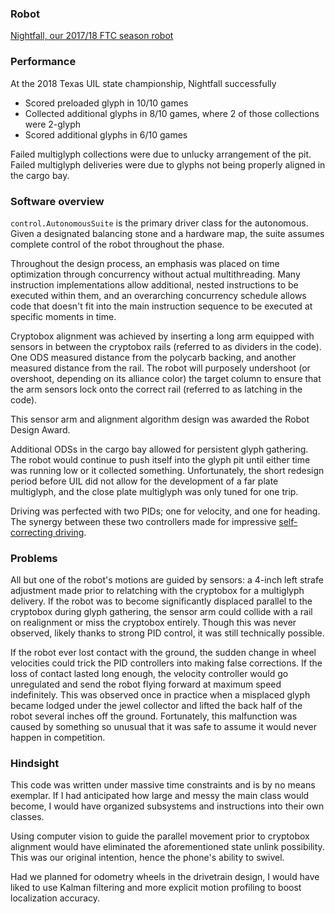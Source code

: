 ### Robot

[Nightfall, our 2017/18 FTC season robot](https://www.youtube.com/watch?v=vCFBw3pLAIE)

### Performance

At the 2018 Texas UIL state championship, Nightfall successfully
* Scored preloaded glyph in 10/10 games
* Collected additional glyphs in 8/10 games, where 2 of those collections were 2-glyph
* Scored additional glyphs in 6/10 games

Failed multiglyph collections were due to unlucky arrangement of the pit. Failed multiglyph deliveries were due to glyphs not being properly aligned in the cargo bay.

### Software overview

`control.AutonomousSuite` is the primary driver class for the autonomous. Given a designated balancing stone and a hardware map, the suite assumes complete control of the robot throughout the phase.

Throughout the design process, an emphasis was placed on time optimization through concurrency without actual multithreading. Many instruction implementations allow additional, nested instructions to be executed within them, and an overarching concurrency schedule allows code that doesn't fit into the main instruction sequence to be executed at specific moments in time.

Cryptobox alignment was achieved by inserting a long arm equipped with sensors in between the cryptobox rails (referred to as dividers in the code). One ODS measured distance from the polycarb backing, and another measured distance from the rail. The robot will purposely undershoot (or overshoot, depending on its alliance color) the target column to ensure that the arm sensors lock onto the correct rail (referred to as latching in the code).

This sensor arm and alignment algorithm design was awarded the Robot Design Award.

Additional ODSs in the cargo bay allowed for persistent glyph gathering. The robot would continue to push itself into the glyph pit until either time was running low or it collected something. Unfortunately, the short redesign period before UIL did not allow for the development of a far plate multiglyph, and the close plate multiglyph was only tuned for one trip.

Driving was perfected with two PIDs; one for velocity, and one for heading. The synergy between these two controllers made for impressive [self-correcting driving](https://www.youtube.com/watch?v=FVmmPYAYJk8&feature=youtu.be).

### Problems

All but one of the robot's motions are guided by sensors: a 4-inch left strafe adjustment made prior to relatching with the cryptobox for a multiglyph delivery. If the robot was to become significantly displaced parallel to the cryptobox during glyph gathering, the sensor arm could collide with a rail on realignment or miss the cryptobox entirely. Though this was never observed, likely thanks to strong PID control, it was still technically possible.

If the robot ever lost contact with the ground, the sudden change in wheel velocities could trick the PID controllers into making false corrections. If the loss of contact lasted long enough, the velocity controller would go unregulated and send the robot flying forward at maximum speed indefinitely. This was observed once in practice when a misplaced glyph became lodged under the jewel collector and lifted the back half of the robot several inches off the ground. Fortunately, this malfunction was caused by something so unusual that it was safe to assume it would never happen in competition.

### Hindsight

This code was written under massive time constraints and is by no means exemplar. If I had anticipated how large and messy the main class would become, I would have organized subsystems and instructions into their own classes.

Using computer vision to guide the parallel movement prior to cryptobox alignment would have eliminated the aforementioned state unlink possibility. This was our original intention, hence the phone's ability to swivel.

Had we planned for odometry wheels in the drivetrain design, I would have liked to use Kalman filtering and more explicit motion profiling to boost localization accuracy.
